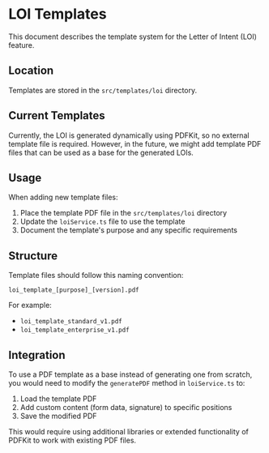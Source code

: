 # LOI Templates

This document describes the template system for the Letter of Intent (LOI) feature.

## Location

Templates are stored in the `src/templates/loi` directory.

## Current Templates

Currently, the LOI is generated dynamically using PDFKit, so no external template file is required. However, in the future, we might add template PDF files that can be used as a base for the generated LOIs.

## Usage

When adding new template files:

1. Place the template PDF file in the `src/templates/loi` directory
2. Update the `loiService.ts` file to use the template
3. Document the template's purpose and any specific requirements

## Structure

Template files should follow this naming convention:

```
loi_template_[purpose]_[version].pdf
```

For example:
- `loi_template_standard_v1.pdf`
- `loi_template_enterprise_v1.pdf`

## Integration

To use a PDF template as a base instead of generating one from scratch, you would need to modify the `generatePDF` method in `loiService.ts` to:

1. Load the template PDF
2. Add custom content (form data, signature) to specific positions
3. Save the modified PDF

This would require using additional libraries or extended functionality of PDFKit to work with existing PDF files. 
